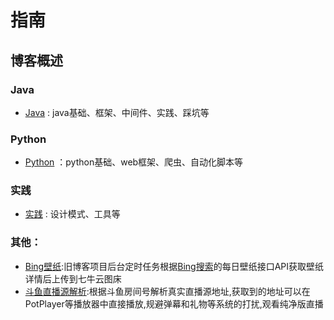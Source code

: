 # 指南

## 博客概述
### Java
- [Java](/java/) : java基础、框架、中间件、实践、踩坑等
### Python
- [Python](/python/) ：python基础、web框架、爬虫、自动化脚本等
### 实践
- [实践](/actions/) : 设计模式、工具等
### 其他：
- [Bing壁纸](https://www.storyxc.com/images):旧博客项目后台定时任务根据[Bing搜索](https://cn.bing.com/)的每日壁纸接口API获取壁纸详情后上传到七牛云图床
- [斗鱼直播源解析](https://www.storyxc.com/liveStream):根据斗鱼房间号解析真实直播源地址,获取到的地址可以在PotPlayer等播放器中直接播放,规避弹幕和礼物等系统的打扰,观看纯净版直播